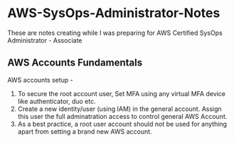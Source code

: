 # AWS-SysOps-Administrator-Notes

These are notes creating while I was preparing for AWS Certified SysOps Administrator - Associate

## AWS Accounts Fundamentals

AWS accounts setup - 

1. To secure the root account user, Set MFA using any virtual MFA device like authenticator, duo etc. 
2. Create a new identity/user (using IAM) in the general account. Assign this user the full adminatration access to control general AWS Account. 
3. As a best practice, a root user account should not be used for anything apart from setting a brand new AWS account. 